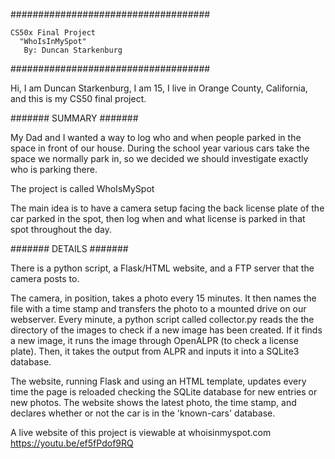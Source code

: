 ####################################

	CS50x Final Project
	  "WhoIsInMySpot"
       By: Duncan Starkenburg

####################################

Hi, I am Duncan Starkenburg, I am 15, I live in Orange County, California, 
and this is my CS50 final project.


#######
SUMMARY
#######

My Dad and I wanted a way to log who and when people
parked in the space in front of our house. During the school
year various cars take the space we normally park in, so we
decided we should investigate exactly who is parking there.

The project is called WhoIsMySpot

The main idea is to have a camera setup facing the back license
plate of the car parked in the spot, then log when and what license
is parked in that spot throughout the day.

#######
DETAILS
#######

There is a python script, a Flask/HTML website, and a FTP server that the
camera posts to. 

The camera, in position, takes a photo every 15 minutes. It then names the file with a time stamp and
transfers the photo to a mounted drive on our webserver. Every minute, a python script called collector.py
reads the the directory of the images to check if a new image has been created. If it finds a new image, it
runs the image through OpenALPR (to check a license plate). Then, it takes the output from ALPR and inputs it into
a SQLite3 database. 

The website, running Flask and using an HTML template, updates every time the page is reloaded checking the SQLite
database for new entries or new photos. The website shows the latest photo, the time stamp, and declares whether or
not the car is in the 'known-cars' database.

A live website of this project is viewable at whoisinmyspot.com
https://youtu.be/ef5fPdof9RQ
